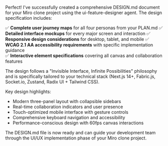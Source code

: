 Perfect! I've successfully created a comprehensive DESIGN.md document for your Miro clone project using the ui-feature-designer agent. The design specification includes:

✅ **Complete user journey maps** for all four personas from your PLAN.md
✅ **Detailed interface mockups** for every major screen and interaction
✅ **Responsive design considerations** for desktop, tablet, and mobile
✅ **WCAG 2.1 AA accessibility requirements** with specific implementation guidance  
✅ **Interactive element specifications** covering all canvas and collaboration features

The design follows a "Invisible Interface, Infinite Possibilities" philosophy and is specifically tailored to your technical stack (Next.js 14+, Fabric.js, Socket.io, Zustand, Radix UI + Tailwind CSS).

Key design highlights:
- Modern three-panel layout with collapsible sidebars
- Real-time collaboration indicators and user presence
- Touch-optimized mobile interface with gesture controls
- Comprehensive keyboard navigation and accessibility
- Performance-conscious design with 60fps canvas interactions

The DESIGN.md file is now ready and can guide your development team through the UI/UX implementation phase of your Miro clone project.
